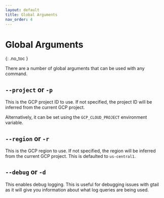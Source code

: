 ```yaml
---
layout: default
title: Global Arguments
nav_order: 4
---
```


# Global Arguments
{: .no_toc }

There are a number of global arguments that can be used with any command.

## `--project` or `-p`
This is the GCP project ID to use. If not specified, the project ID will be inferred from the current GCP project.

Alternatively, it can be set using the `GCP_CLOUD_PROJECT` environment variable.


## `--region` or `-r`
This is the GCP region to use. If not specified, the region will be inferred from the current GCP project. 
This is defaulted to `us-central1`.

## `--debug` or `-d`

This enables debug logging. This is useful for debugging issues with gtail as it will give you information about what log queries are being used.
